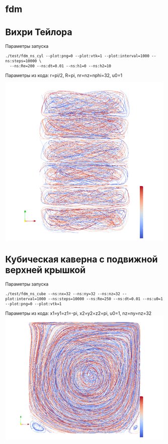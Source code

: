 # fdm

# Вихри Тейлора
Параметры запуска
```
./test/fdm_ns_cyl --plot:png=0 --plot:vtk=1 --plot:interval=1000 --ns:steps=10000 \
  --ns:Re=200 --ns:dt=0.01 --ns:h1=0 --ns:h2=10
```
Параметры из кода: r=pi/2, R=pi, nr=nz=nphi=32, u0=1

![Taylor](/img/taylor_200.png?raw=true)

# Кубическая каверна с подвижной верхней крышкой
Параметры запуска
```
./test/fdm_ns_cube --ns:nx=32 --ns:ny=32 --ns:nz=32 --plot:interval=1000 --ns:steps=10000 --ns:Re=250 --ns:dt=0.01 --ns:u0=1 --plot:png=0 --plot:vtk=1
```
Параметры из кода: x1=y1=z1=-pi, x2=y2=z2=pi, u0=1, nz=ny=nz=32
![Cube](/img/cube_250.png?raw=true)
